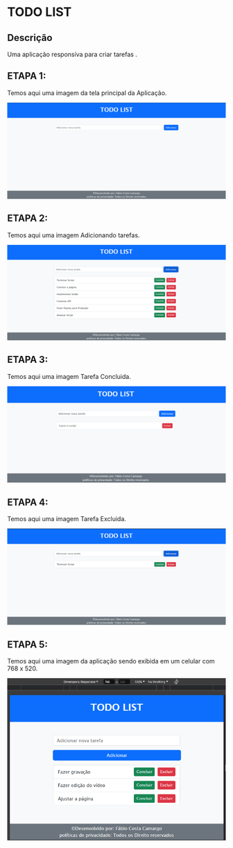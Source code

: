 #                                           TODO LIST 
## Descrição
Uma aplicação responsíva para criar tarefas .
## ETAPA 1:
Temos aqui uma imagem da tela principal da Aplicação.

![exer1](https://raw.githubusercontent.com/FabioCCamarg/LP_AF/main/image/Tela_Principal.png)

## ETAPA 2:
Temos aqui uma imagem Adicionando tarefas.

![exer1](https://raw.githubusercontent.com/FabioCCamarg/LP_AF/main/image/Adicionando_Tarefas.png)

## ETAPA 3:
Temos aqui uma imagem Tarefa Concluida.

![exer1](https://raw.githubusercontent.com/FabioCCamarg/LP_AF/main/image/Concluir_Tarefa.png)

## ETAPA 4:
Temos aqui uma imagem Tarefa Excluida.

![exer1](https://raw.githubusercontent.com/FabioCCamarg/LP_AF/main/image/Tarefa_excluida.png)

## ETAPA 5:
Temos aqui uma imagem da aplicação sendo exibida em um celular com 768 x 520.

![exer1](https://raw.githubusercontent.com/FabioCCamarg/LP_AF/main/image/Responsivo.png)
